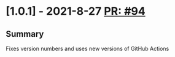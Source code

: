 # [1.0.1] - 2021-8-27 [PR: #94](https://github.com/dolittle/Studio/pull/94)
## Summary

Fixes version numbers and uses new versions of GitHub Actions


